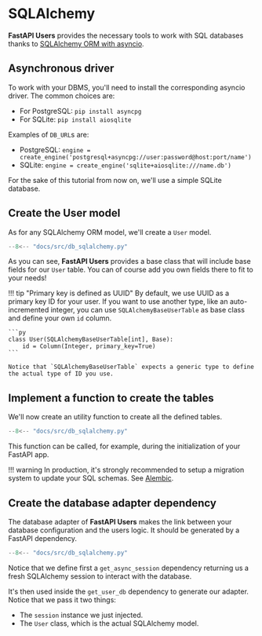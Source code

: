 # SQLAlchemy

**FastAPI Users** provides the necessary tools to work with SQL databases thanks to [SQLAlchemy ORM with asyncio](https://docs.sqlalchemy.org/en/14/orm/extensions/asyncio.html).

## Asynchronous driver

To work with your DBMS, you'll need to install the corresponding asyncio driver. The common choices are:

* For PostgreSQL: `pip install asyncpg`
* For SQLite: `pip install aiosqlite`

Examples of `DB_URL`s are:

* PostgreSQL: `engine = create_engine('postgresql+asyncpg://user:password@host:port/name')`
* SQLite: `engine = create_engine('sqlite+aiosqlite:///name.db')`

For the sake of this tutorial from now on, we'll use a simple SQLite database.

## Create the User model

As for any SQLAlchemy ORM model, we'll create a `User` model.

```py hl_lines="13-14"
--8<-- "docs/src/db_sqlalchemy.py"
```

As you can see, **FastAPI Users** provides a base class that will include base fields for our `User` table. You can of course add you own fields there to fit to your needs!

!!! tip "Primary key is defined as UUID"
    By default, we use UUID as a primary key ID for your user. If you want to use another type, like an auto-incremented integer, you can use `SQLAlchemyBaseUserTable` as base class and define your own `id` column.

    ```py
    class User(SQLAlchemyBaseUserTable[int], Base):
        id = Column(Integer, primary_key=True)
    ```

    Notice that `SQLAlchemyBaseUserTable` expects a generic type to define the actual type of ID you use.

## Implement a function to create the tables

We'll now create an utility function to create all the defined tables.

```py hl_lines="21-23"
--8<-- "docs/src/db_sqlalchemy.py"
```

This function can be called, for example, during the initialization of your FastAPI app.

!!! warning
    In production, it's strongly recommended to setup a migration system to update your SQL schemas. See [Alembic](https://alembic.sqlalchemy.org/en/latest/).

## Create the database adapter dependency

The database adapter of **FastAPI Users** makes the link between your database configuration and the users logic. It should be generated by a FastAPI dependency.

```py hl_lines="26-33"
--8<-- "docs/src/db_sqlalchemy.py"
```

Notice that we define first a `get_async_session` dependency returning us a fresh SQLAlchemy session to interact with the database.

It's then used inside the `get_user_db` dependency to generate our adapter. Notice that we pass it two things:

* The `session` instance we just injected.
* The `User` class, which is the actual SQLAlchemy model.
